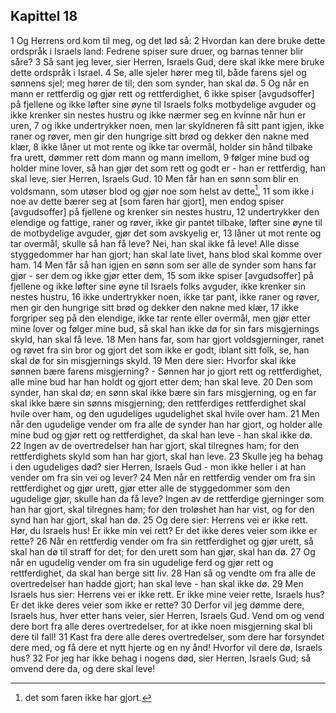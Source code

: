 ## Kapittel 18

1 Og Herrens ord kom til meg, og det lød så:
2 Hvordan kan dere bruke dette ordspråk i Israels land: Fedrene spiser sure druer, og barnas tenner blir såre?
3 Så sant jeg lever, sier Herren, Israels Gud, dere skal ikke mere bruke dette ordspråk i Israel.
4 Se, alle sjeler hører meg til, både farens sjel og sønnens sjel; meg hører de til; den som synder, han skal dø.
5 Og når en mann er rettferdig og gjør rett og rettferdighet,
6 ikke spiser [avgudsoffer] på fjellene og ikke løfter sine øyne til Israels folks motbydelige avguder og ikke krenker sin nestes hustru og ikke nærmer seg en kvinne når hun er uren,
7 og ikke undertrykker noen, men lar skyldneren få sitt pant igjen, ikke raner og røver, men gir den hungrige sitt brød og dekker den nakne med klær,
8 ikke låner ut mot rente og ikke tar overmål, holder sin hånd tilbake fra urett, dømmer rett dom mann og mann imellom,
9 følger mine bud og holder mine lover, så han gjør det som rett og godt er - han er rettferdig, han skal leve, sier Herren, Israels Gud.
10 Men får han en sønn som blir en voldsmann, som utøser blod og gjør noe som helst av dette[^1],
11 som ikke i noe av dette bærer seg at [som faren har gjort], men endog spiser [avgudsoffer] på fjellene og krenker sin nestes hustru,
12 undertrykker den elendige og fattige, raner og røver, ikke gir pantet tilbake, løfter sine øyne til de motbydelige avguder, gjør det som avskyelig er,
13 låner ut mot rente og tar overmål, skulle så han få leve? Nei, han skal ikke få leve! Alle disse styggedommer har han gjort; han skal late livet, hans blod skal komme over ham.
14 Men får så han igjen en sønn som ser alle de synder som hans far gjør - ser dem og ikke gjør etter dem,
15 som ikke spiser [avgudsoffer] på fjellene og ikke løfter sine øyne til Israels folks avguder, ikke krenker sin nestes hustru,
16 ikke undertrykker noen, ikke tar pant, ikke raner og røver, men gir den hungrige sitt brød og dekker den nakne med klær,
17 ikke forgriper seg på den elendige, ikke tar rente eller overmål, men gjør etter mine lover og følger mine bud, så skal han ikke dø for sin fars misgjernings skyld, han skal få leve.
18 Men hans far, som har gjort voldsgjerninger, ranet og røvet fra sin bror og gjort det som ikke er godt, iblant sitt folk, se, han skal dø for sin misgjernings skyld.
19 Men dere sier: Hvorfor skal ikke sønnen bære farens misgjerning? - Sønnen har jo gjort rett og rettferdighet, alle mine bud har han holdt og gjort etter dem; han skal leve.
20 Den som synder, han skal dø; en sønn skal ikke bære sin fars misgjerning, og en far skal ikke bære sin sønns misgjerning; den rettferdiges rettferdighet skal hvile over ham, og den ugudeliges ugudelighet skal hvile over ham.
21 Men når den ugudelige vender om fra alle de synder han har gjort, og holder alle mine bud og gjør rett og rettferdighet, da skal han leve - han skal ikke dø.
22 Ingen av de overtredelser han har gjort, skal tilregnes ham; for den rettferdighets skyld som han har gjort, skal han leve.
23 Skulle jeg ha behag i den ugudeliges død? sier Herren, Israels Gud - mon ikke heller i at han vender om fra sin vei og lever?
24 Men når en rettferdig vender om fra sin rettferdighet og gjør urett, gjør etter alle de styggedommer som den ugudelige gjør, skulle han da få leve? Ingen av de rettferdige gjerninger som han har gjort, skal tilregnes ham; for den troløshet han har vist, og for den synd han har gjort, skal han dø.
25 Og dere sier: Herrens vei er ikke rett. Hør, du Israels hus! Er ikke min vei rett? Er det ikke deres veier som ikke er rette?
26 Når en rettferdig vender om fra sin rettferdighet og gjør urett, så skal han dø til straff for det; for den urett som han gjør, skal han dø.
27 Og når en ugudelig vender om fra sin ugudelige ferd og gjør rett og rettferdighet, da skal han berge sitt liv.
28 Han så og vendte om fra alle de overtredelser han hadde gjort; han skal leve - han skal ikke dø.
29 Men Israels hus sier: Herrens vei er ikke rett. Er ikke mine veier rette, Israels hus? Er det ikke deres veier som ikke er rette?
30 Derfor vil jeg dømme dere, Israels hus, hver etter hans veier, sier Herren, Israels Gud. Vend om og vend dere bort fra alle deres overtredelser, for at ikke noen misgjerning skal bli dere til fall!
31 Kast fra dere alle deres overtredelser, som dere har forsyndet dere med, og få dere et nytt hjerte og en ny ånd! Hvorfor vil dere dø, Israels hus?
32 For jeg har ikke behag i nogens død, sier Herren, Israels Gud; så omvend dere da, og dere skal leve!

[^1]:  det som faren ikke har gjort.

